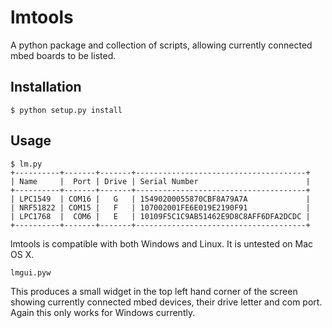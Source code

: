 # lmtools

A python package and collection of scripts, allowing currently connected mbed boards to be listed.

## Installation
```
$ python setup.py install
```

## Usage
```
$ lm.py
+----------+-------+-------+--------------------------------------+
| Name     |  Port | Drive | Serial Number                        |
+----------+-------+-------+--------------------------------------+
| LPC1549  | COM16 |   G   | 15490200055870CBF8A79A7A             |
| NRF51822 | COM15 |   F   | 107002001FE6E019E2190F91             |
| LPC1768  |  COM6 |   E   | 10109F5C1C9AB51462E9D8C8AFF6DFA2DCDC |
+----------+-------+-------+--------------------------------------+
```

lmtools is compatible with both Windows and Linux. It is untested on Mac OS X.

```
lmgui.pyw
```

This produces a small widget in the top left hand corner of the screen showing currently connected mbed devices, their drive letter and com port. Again this only works for Windows currently.
